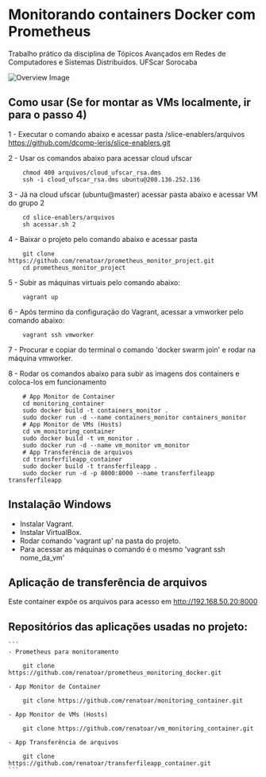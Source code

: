 # Monitorando containers Docker com Prometheus

Trabalho prático da disciplina de Tópicos Avançados em Redes de Computadores e Sistemas Distribuidos. UFScar Sorocaba

![Overview Image](https://user-images.githubusercontent.com/18008072/60397334-593eec00-9b22-11e9-8174-6fb952a0b104.jpg)


## Como usar (Se for montar as VMs localmente, ir para o passo 4)

1 - Executar o comando abaixo e acessar pasta /slice-enablers/arquivos
	https://github.com/dcomp-leris/slice-enablers.git

2 - Usar os comandos abaixo para acessar cloud ufscar
```
	chmod 400 arquivos/cloud_ufscar_rsa.dms
	ssh -i cloud_ufscar_rsa.dms ubuntu@200.136.252.136
```
3 - Já na cloud ufscar (ubuntu@master) acessar pasta abaixo e acessar VM do grupo 2
```
	cd slice-enablers/arquivos
	sh acessar.sh 2
```
4 - Baixar o projeto pelo comando abaixo e acessar pasta 
```	
    git clone https://github.com/renatoar/prometheus_monitor_project.git
	cd prometheus_monitor_project
```

5 - Subir as máquinas virtuais pelo comando abaixo: 
```	
    vagrant up
```

6 - Após termino da configuração do Vagrant, acessar a vmworker pelo comando abaixo:
```	
    vagrant ssh vmworker
```

7 - Procurar e copiar do terminal o comando 'docker swarm join' e rodar na máquina vmworker.


8 - Rodar os comandos abaixo para subir as imagens dos containers e coloca-los em funcionamento
```	
    # App Monitor de Container
    cd monitoring_container
    sudo docker build -t containers_monitor .
    sudo docker run -d --name containers_monitor containers_monitor
    # App Monitor de VMs (Hosts)
    cd vm_monitoring_container
    sudo docker build -t vm_monitor .
    sudo docker run -d --name vm_monitor vm_monitor
    # App Transferência de arquivos
    cd transferfileapp_container
    sudo docker build -t transferfileapp .
    sudo docker run -d -p 8000:8000 --name transferfileapp transferfileapp
```

## Instalação Windows

 - Instalar Vagrant.
 - Instalar VirtualBox.
 - Rodar comando 'vagrant up' na pasta do projeto.
 - Para acessar as máquinas o comando é o mesmo 'vagrant ssh nome_da_vm'

## Aplicação de transferência de arquivos

Este container expôe os arquivos para acesso em http://192.168.50.20:8000

## Repositórios das aplicações usadas no projeto:
    ```
    - Prometheus para monitoramento

        git clone https://github.com/renatoar/prometheus_monitoring_docker.git

    - App Monitor de Container

        git clone https://github.com/renatoar/monitoring_container.git

    - App Monitor de VMs (Hosts)

        git clone https://github.com/renatoar/vm_monitoring_container.git

    - App Transferência de arquivos

        git clone https://github.com/renatoar/transferfileapp_container.git
    ```